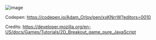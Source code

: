 ![image](https://user-images.githubusercontent.com/18558862/65821920-47add300-e23c-11e9-857c-aa850456114f.png)

Codepen:
https://codepen.io/Adam_Orlov/pen/xxKNrrW?editors=0010

Credits:
https://developer.mozilla.org/en-US/docs/Games/Tutorials/2D_Breakout_game_pure_JavaScript
